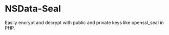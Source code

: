 NSData-Seal
===========

Easily encrypt and decrypt with public and private keys like openssl_seal in PHP.
